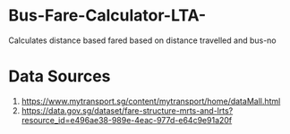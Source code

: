 # Bus-Fare-Calculator-LTA-
Calculates distance based fared based on distance travelled and bus-no

# Data Sources
1. https://www.mytransport.sg/content/mytransport/home/dataMall.html
2. https://data.gov.sg/dataset/fare-structure-mrts-and-lrts?resource_id=e496ae38-989e-4eac-977d-e64c9e91a20f

 

